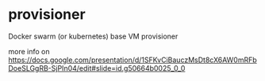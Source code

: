 # provisioner

Docker swarm (or kubernetes) base VM provisioner

more info on https://docs.google.com/presentation/d/1SFKvCiBauczMsDt8cX6AW0mRFbDoeSLGgRB-SjPIn04/edit#slide=id.g50664b0025_0_0
